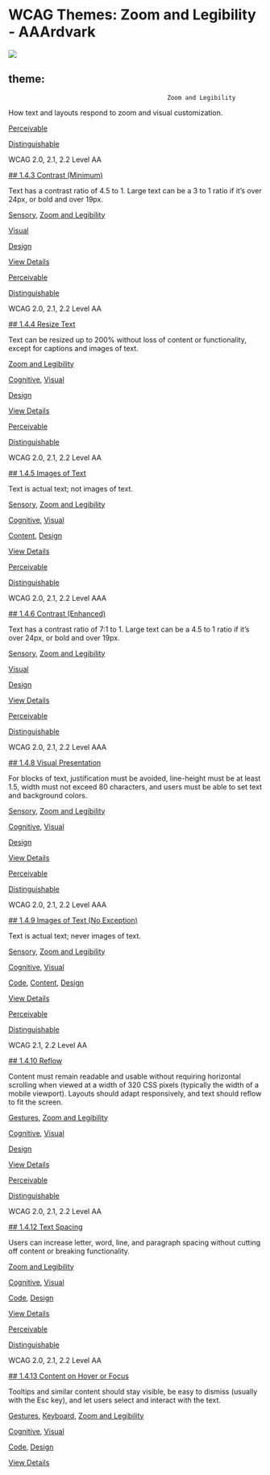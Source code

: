 # WCAG Themes: Zoom and Legibility - AAArdvark

![](https://aaardvarkaccessibility.com/wp-content/uploads/2025/05/Zoom-In.svg) 
## theme:    
                                            

                                                Zoom and Legibility

How text and layouts respond to zoom and visual customization.

[Perceivable](https://aaardvarkaccessibility.com/wcag-principle/perceivable/)

[Distinguishable](https://aaardvarkaccessibility.com/wcag-guideline/distinguishable/)

WCAG 2.0, 2.1, 2.2
Level AA

[## 1.4.3 Contrast (Minimum)](https://aaardvarkaccessibility.com/wcag-plain-english/1-4-3-contrast-minimum/)

Text has a contrast ratio of 4.5 to 1. Large text can be a 3 to 1 ratio if it’s over 24px, or bold and over 19px.

[Sensory](https://aaardvarkaccessibility.com/wcag-theme/sensory/), 
[Zoom and Legibility](https://aaardvarkaccessibility.com/wcag-theme/zoom-and-legibility/) 

 

[Visual](https://aaardvarkaccessibility.com/wcag-disability/visual/) 

 

[Design](https://aaardvarkaccessibility.com/wcag-responsibility/design/) 

[View Details](https://aaardvarkaccessibility.com/wcag-plain-english/1-4-3-contrast-minimum/)

[Perceivable](https://aaardvarkaccessibility.com/wcag-principle/perceivable/)

[Distinguishable](https://aaardvarkaccessibility.com/wcag-guideline/distinguishable/)

WCAG 2.0, 2.1, 2.2
Level AA

[## 1.4.4 Resize Text](https://aaardvarkaccessibility.com/wcag-plain-english/1-4-4-resize-text/)

Text can be resized up to 200% without loss of content or functionality, except for captions and images of text.

[Zoom and Legibility](https://aaardvarkaccessibility.com/wcag-theme/zoom-and-legibility/) 

 

[Cognitive](https://aaardvarkaccessibility.com/wcag-disability/cognitive/), [Visual](https://aaardvarkaccessibility.com/wcag-disability/visual/) 

 

[Design](https://aaardvarkaccessibility.com/wcag-responsibility/design/) 

[View Details](https://aaardvarkaccessibility.com/wcag-plain-english/1-4-4-resize-text/)

[Perceivable](https://aaardvarkaccessibility.com/wcag-principle/perceivable/)

[Distinguishable](https://aaardvarkaccessibility.com/wcag-guideline/distinguishable/)

WCAG 2.0, 2.1, 2.2
Level AA

[## 1.4.5 Images of Text](https://aaardvarkaccessibility.com/wcag-plain-english/1-4-5-images-of-text/)

Text is actual text; not images of text.

[Sensory](https://aaardvarkaccessibility.com/wcag-theme/sensory/), 
[Zoom and Legibility](https://aaardvarkaccessibility.com/wcag-theme/zoom-and-legibility/) 

 

[Cognitive](https://aaardvarkaccessibility.com/wcag-disability/cognitive/), [Visual](https://aaardvarkaccessibility.com/wcag-disability/visual/) 

 

[Content](https://aaardvarkaccessibility.com/wcag-responsibility/content/), [Design](https://aaardvarkaccessibility.com/wcag-responsibility/design/) 

[View Details](https://aaardvarkaccessibility.com/wcag-plain-english/1-4-5-images-of-text/)

[Perceivable](https://aaardvarkaccessibility.com/wcag-principle/perceivable/)

[Distinguishable](https://aaardvarkaccessibility.com/wcag-guideline/distinguishable/)

WCAG 2.0, 2.1, 2.2
Level AAA

[## 1.4.6 Contrast (Enhanced)](https://aaardvarkaccessibility.com/wcag-plain-english/1-4-6-contrast-enhanced/)

Text has a contrast ratio of 7:1 to 1. Large text can be a 4.5 to 1 ratio if it’s over 24px, or bold and over 19px.

[Sensory](https://aaardvarkaccessibility.com/wcag-theme/sensory/), 
[Zoom and Legibility](https://aaardvarkaccessibility.com/wcag-theme/zoom-and-legibility/) 

 

[Visual](https://aaardvarkaccessibility.com/wcag-disability/visual/) 

 

[Design](https://aaardvarkaccessibility.com/wcag-responsibility/design/) 

[View Details](https://aaardvarkaccessibility.com/wcag-plain-english/1-4-6-contrast-enhanced/)

[Perceivable](https://aaardvarkaccessibility.com/wcag-principle/perceivable/)

[Distinguishable](https://aaardvarkaccessibility.com/wcag-guideline/distinguishable/)

WCAG 2.0, 2.1, 2.2
Level AAA

[## 1.4.8 Visual Presentation](https://aaardvarkaccessibility.com/wcag-plain-english/1-4-8-visual-presentation/)

For blocks of text, justification must be avoided, line-height must be at least 1.5, width must not exceed 80 characters, and users must be able to set text and background colors.

[Sensory](https://aaardvarkaccessibility.com/wcag-theme/sensory/), 
[Zoom and Legibility](https://aaardvarkaccessibility.com/wcag-theme/zoom-and-legibility/) 

 

[Cognitive](https://aaardvarkaccessibility.com/wcag-disability/cognitive/), [Visual](https://aaardvarkaccessibility.com/wcag-disability/visual/) 

 

[Design](https://aaardvarkaccessibility.com/wcag-responsibility/design/) 

[View Details](https://aaardvarkaccessibility.com/wcag-plain-english/1-4-8-visual-presentation/)

[Perceivable](https://aaardvarkaccessibility.com/wcag-principle/perceivable/)

[Distinguishable](https://aaardvarkaccessibility.com/wcag-guideline/distinguishable/)

WCAG 2.0, 2.1, 2.2
Level AAA

[## 1.4.9 Images of Text (No Exception)](https://aaardvarkaccessibility.com/wcag-plain-english/1-4-9-images-of-text-no-exception/)

Text is actual text; never images of text.

[Sensory](https://aaardvarkaccessibility.com/wcag-theme/sensory/), 
[Zoom and Legibility](https://aaardvarkaccessibility.com/wcag-theme/zoom-and-legibility/) 

 

[Cognitive](https://aaardvarkaccessibility.com/wcag-disability/cognitive/), [Visual](https://aaardvarkaccessibility.com/wcag-disability/visual/) 

 

[Code](https://aaardvarkaccessibility.com/wcag-responsibility/code/), [Content](https://aaardvarkaccessibility.com/wcag-responsibility/content/), [Design](https://aaardvarkaccessibility.com/wcag-responsibility/design/) 

[View Details](https://aaardvarkaccessibility.com/wcag-plain-english/1-4-9-images-of-text-no-exception/)

[Perceivable](https://aaardvarkaccessibility.com/wcag-principle/perceivable/)

[Distinguishable](https://aaardvarkaccessibility.com/wcag-guideline/distinguishable/)

WCAG 2.1, 2.2
Level AA

[## 1.4.10 Reflow](https://aaardvarkaccessibility.com/wcag-plain-english/1-4-10-reflow/)

Content must remain readable and usable without requiring horizontal scrolling when viewed at a width of 320 CSS pixels (typically the width of a mobile viewport). Layouts should adapt responsively, and text should reflow to fit the screen.

[Gestures](https://aaardvarkaccessibility.com/wcag-theme/gestures/), 
[Zoom and Legibility](https://aaardvarkaccessibility.com/wcag-theme/zoom-and-legibility/) 

 

[Cognitive](https://aaardvarkaccessibility.com/wcag-disability/cognitive/), [Visual](https://aaardvarkaccessibility.com/wcag-disability/visual/) 

 

[Design](https://aaardvarkaccessibility.com/wcag-responsibility/design/) 

[View Details](https://aaardvarkaccessibility.com/wcag-plain-english/1-4-10-reflow/)

[Perceivable](https://aaardvarkaccessibility.com/wcag-principle/perceivable/)

[Distinguishable](https://aaardvarkaccessibility.com/wcag-guideline/distinguishable/)

WCAG 2.0, 2.1, 2.2
Level AA

[## 1.4.12 Text Spacing](https://aaardvarkaccessibility.com/wcag-plain-english/1-4-12-text-spacing/)

Users can increase letter, word, line, and paragraph spacing without cutting off content or breaking functionality.

[Zoom and Legibility](https://aaardvarkaccessibility.com/wcag-theme/zoom-and-legibility/) 

 

[Cognitive](https://aaardvarkaccessibility.com/wcag-disability/cognitive/), [Visual](https://aaardvarkaccessibility.com/wcag-disability/visual/) 

 

[Code](https://aaardvarkaccessibility.com/wcag-responsibility/code/), [Design](https://aaardvarkaccessibility.com/wcag-responsibility/design/) 

[View Details](https://aaardvarkaccessibility.com/wcag-plain-english/1-4-12-text-spacing/)

[Perceivable](https://aaardvarkaccessibility.com/wcag-principle/perceivable/)

[Distinguishable](https://aaardvarkaccessibility.com/wcag-guideline/distinguishable/)

WCAG 2.0, 2.1, 2.2
Level AA

[## 1.4.13 Content on Hover or Focus](https://aaardvarkaccessibility.com/wcag-plain-english/1-4-13-content-on-hover-or-focus/)

Tooltips and similar content should stay visible, be easy to dismiss (usually with the Esc key), and let users select and interact with the text.

[Gestures](https://aaardvarkaccessibility.com/wcag-theme/gestures/), 
[Keyboard](https://aaardvarkaccessibility.com/wcag-theme/keyboard/), 
[Zoom and Legibility](https://aaardvarkaccessibility.com/wcag-theme/zoom-and-legibility/) 

 

[Cognitive](https://aaardvarkaccessibility.com/wcag-disability/cognitive/), [Visual](https://aaardvarkaccessibility.com/wcag-disability/visual/) 

 

[Code](https://aaardvarkaccessibility.com/wcag-responsibility/code/), [Design](https://aaardvarkaccessibility.com/wcag-responsibility/design/) 

[View Details](https://aaardvarkaccessibility.com/wcag-plain-english/1-4-13-content-on-hover-or-focus/)

 

